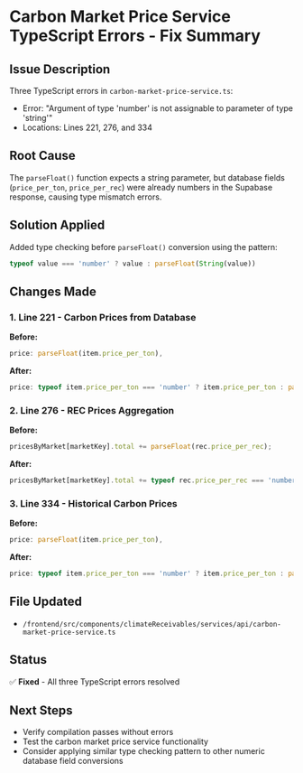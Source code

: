 # Carbon Market Price Service TypeScript Errors - Fix Summary

## Issue Description
Three TypeScript errors in `carbon-market-price-service.ts`:
- Error: "Argument of type 'number' is not assignable to parameter of type 'string'"
- Locations: Lines 221, 276, and 334

## Root Cause
The `parseFloat()` function expects a string parameter, but database fields (`price_per_ton`, `price_per_rec`) were already numbers in the Supabase response, causing type mismatch errors.

## Solution Applied
Added type checking before `parseFloat()` conversion using the pattern:
```typescript
typeof value === 'number' ? value : parseFloat(String(value))
```

## Changes Made

### 1. Line 221 - Carbon Prices from Database
**Before:**
```typescript
price: parseFloat(item.price_per_ton),
```

**After:**
```typescript
price: typeof item.price_per_ton === 'number' ? item.price_per_ton : parseFloat(String(item.price_per_ton)),
```

### 2. Line 276 - REC Prices Aggregation
**Before:**
```typescript
pricesByMarket[marketKey].total += parseFloat(rec.price_per_rec);
```

**After:**
```typescript
pricesByMarket[marketKey].total += typeof rec.price_per_rec === 'number' ? rec.price_per_rec : parseFloat(String(rec.price_per_rec));
```

### 3. Line 334 - Historical Carbon Prices
**Before:**
```typescript
price: parseFloat(item.price_per_ton),
```

**After:**
```typescript
price: typeof item.price_per_ton === 'number' ? item.price_per_ton : parseFloat(String(item.price_per_ton)),
```

## File Updated
- `/frontend/src/components/climateReceivables/services/api/carbon-market-price-service.ts`

## Status
✅ **Fixed** - All three TypeScript errors resolved

## Next Steps
- Verify compilation passes without errors
- Test the carbon market price service functionality
- Consider applying similar type checking pattern to other numeric database field conversions
